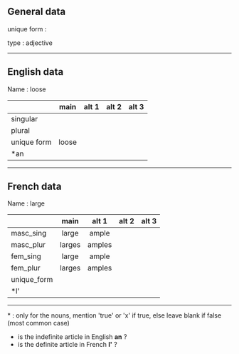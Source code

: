 ## General data

unique form :

type : adjective

---

## English data

Name : loose

|             | main  | alt 1 | alt 2 | alt 3 |
| :---------- | :---: | :---: | :---: | ----- |
| singular    |       |       |       |       |
| plural      |       |       |       |       |
| unique form | loose |       |       |       |
| \*an        |       |       |       |       |

---

## French data

Name : large

|             |  main  | alt 1  | alt 2 | alt 3 |
| :---------- | :----: | :----: | :---: | :---: |
| masc_sing   | large  | ample  |       |       |
| masc_plur   | larges | amples |       |       |
| fem_sing    | large  | ample  |       |       |
| fem_plur    | larges | amples |       |       |
| unique_form |        |        |       |       |
| \*l'        |        |        |       |       |

---

\* : only for the nouns, mention 'true' or 'x' if true, else leave blank if false (most common case)

- is the indefinite article in English **an** ?
- is the definite article in French **l'** ?
